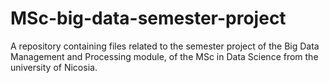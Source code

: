 # MSc-big-data-semester-project
A repository containing files related to the semester project of the Big Data Management and Processing module, of the MSc in Data Science from the university of Nicosia.
